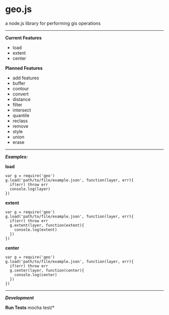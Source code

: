geo.js
======

a node.js library for performing gis operations

- - -

**Current Features**

- load
- extent
- center

**Planned Features**

- add features
- buffer
- contour
- convert
- distance
- filter
- intersect
- quantile
- reclass
- remove
- style
- union
- erase

- - -

***Examples:***

**load**

    var g = require('geo')
    g.load('path/to/file/example.json', function(layer, err){
      if(err) throw err
      console.log(layer)
    })

**extent**

    var g = require('geo')
    g.load('path/to/file/example.json', function(layer, err){
      if(err) throw err
      g.extent(layer, function(extent){
        console.log(extent)
      })
    })

**center**

    var g = require('geo')
    g.load('path/to/file/example.json', function(layer, err){
      if(err) throw err
      g.center(layer, function(center){
        console.log(center)
      })
    })

- - -

***Development***

**Run Tests**
mocha test/*